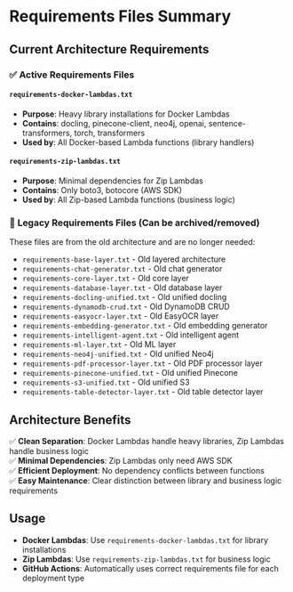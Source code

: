 # Requirements Files Summary

## Current Architecture Requirements

### ✅ **Active Requirements Files**

#### `requirements-docker-lambdas.txt`
- **Purpose**: Heavy library installations for Docker Lambdas
- **Contains**: docling, pinecone-client, neo4j, openai, sentence-transformers, torch, transformers
- **Used by**: All Docker-based Lambda functions (library handlers)

#### `requirements-zip-lambdas.txt`  
- **Purpose**: Minimal dependencies for Zip Lambdas
- **Contains**: Only boto3, botocore (AWS SDK)
- **Used by**: All Zip-based Lambda functions (business logic)

### 📁 **Legacy Requirements Files** (Can be archived/removed)

These files are from the old architecture and are no longer needed:

- `requirements-base-layer.txt` - Old layered architecture
- `requirements-chat-generator.txt` - Old chat generator
- `requirements-core-layer.txt` - Old core layer
- `requirements-database-layer.txt` - Old database layer
- `requirements-docling-unified.txt` - Old unified docling
- `requirements-dynamodb-crud.txt` - Old DynamoDB CRUD
- `requirements-easyocr-layer.txt` - Old EasyOCR layer
- `requirements-embedding-generator.txt` - Old embedding generator
- `requirements-intelligent-agent.txt` - Old intelligent agent
- `requirements-ml-layer.txt` - Old ML layer
- `requirements-neo4j-unified.txt` - Old unified Neo4j
- `requirements-pdf-processor-layer.txt` - Old PDF processor layer
- `requirements-pinecone-unified.txt` - Old unified Pinecone
- `requirements-s3-unified.txt` - Old unified S3
- `requirements-table-detector-layer.txt` - Old table detector layer

## Architecture Benefits

✅ **Clean Separation**: Docker Lambdas handle heavy libraries, Zip Lambdas handle business logic  
✅ **Minimal Dependencies**: Zip Lambdas only need AWS SDK  
✅ **Efficient Deployment**: No dependency conflicts between functions  
✅ **Easy Maintenance**: Clear distinction between library and business logic requirements  

## Usage

- **Docker Lambdas**: Use `requirements-docker-lambdas.txt` for library installations
- **Zip Lambdas**: Use `requirements-zip-lambdas.txt` for business logic
- **GitHub Actions**: Automatically uses correct requirements file for each deployment type
